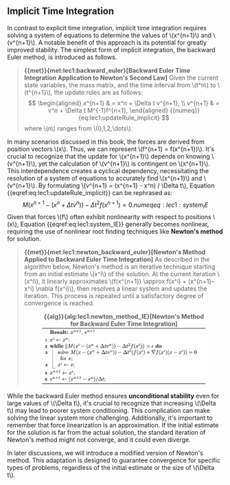 ## Implicit Time Integration

In contrast to explicit time integration, implicit time integration requires solving a system of equations to determine the values of \\(x^{n+1}\\) and \\(v^{n+1}\\). A notable benefit of this approach is its potential for greatly improved stability. The simplest form of implicit integration, the backward Euler method, is introduced as follows.


> **{{met}}{met:lec1:backward_euler}[Backward Euler Time Integration Application to Newton's Second Law]**
Given the current state variables, the mass matrix, and the time interval from \\(t^n\\) to \\(t^{n+1}\\), the update rules are as follows:
$$
\begin{aligned}
x^{n+1} & = x^n + \Delta t v^{n+1}, \\
v^{n+1} & = v^n + \Delta t M^{-1}f^{n+1},
\end{aligned}
{{numeq}}{eq:lec1:updateRule_implicit}
$$
where \\(n\\) ranges from \\(0,1,2,\dots\\).

In many scenarios discussed in this book, the forces are derived from position vectors \\(x\\). Thus, we can represent \\(f^{n+1} = f(x^{n+1})\\). It's crucial to recognize that the update for \\(x^{n+1}\\) depends on knowing \\(v^{n+1}\\), yet the calculation of \\(v^{n+1}\\) is contingent on \\(x^{n+1}\\). This interdependence creates a cyclical dependency, necessitating the resolution of a system of equations to accurately find \\(x^{n+1}\\) and \\(v^{n+1}\\). By formulating \\(v^{n+1} = (x^{n+1} - x^n) / \Delta t\\), Equation {{eqref:eq:lec1:updateRule_implicit}} can be rephrased as:
$$
M (x^{n+1} - (x^n + \Delta t v^n)) - \Delta t^2 f(x^{n+1}) = 0. {{numeq}}{eq:lec1:system_IE}
$$
Given that forces \\(f\\) often exhibit nonlinearity with respect to positions \\(x\\), Equation {{eqref:eq:lec1:system_IE}} generally becomes nonlinear, requiring the use of nonlinear root finding techniques like **Newton's method** for solution.

> **{{met}}{met:lec1:newton_backward_euler}[Newton's Method Applied to Backward Euler Time Integration]**
As described in the algorithm below, Newton's method is an iterative technique starting from an initial estimate \\(x^i\\) of the solution. At the current iteration \\(x^i\\), it linearly approximates \\(f(x^{n+1}) \approx f(x^i) + (x^{n+1}-x^i) \nabla f(x^i)\\), then resolves a linear system and updates the iteration. This process is repeated until a satisfactory degree of convergence is reached. <figure><center><b><figcaption>{{alg}}{alg:lec1:newton_method_IE}[Newton's Method for Backward Euler Time Integration]</figcaption></b><img src="img/lec1/alg1.jpg"></center></figure>

While the backward Euler method ensures **unconditional stability** even for large values of \\(\Delta t\\), it's crucial to recognize that increasing \\(\Delta t\\) may lead to poorer system conditioning. This complication can make solving the linear system more challenging. Additionally, it's important to remember that force linearization is an approximation. If the initial estimate for the solution is far from the actual solution, the standard iteration of Newton's method might not converge, and it could even diverge.

In later discussions, we will introduce a modified version of Newton's method. This adaptation is designed to guarantee convergence for specific types of problems, regardless of the initial estimate or the size of \\(\Delta t\\).

